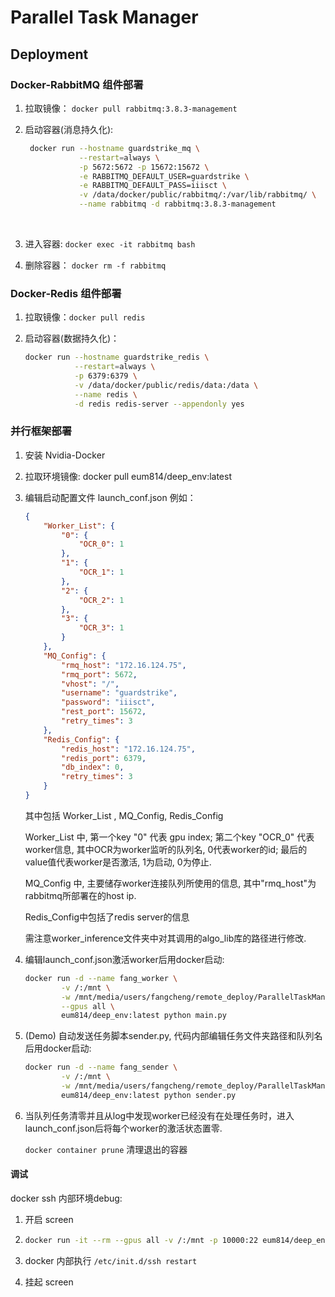 # Parallel Task Manager



## Deployment



### Docker-RabbitMQ 组件部署 

1. 拉取镜像： `docker pull rabbitmq:3.8.3-management`

2. 启动容器(消息持久化):   
                                        

   ```bash
    docker run --hostname guardstrike_mq \
               --restart=always \
               -p 5672:5672 -p 15672:15672 \
               -e RABBITMQ_DEFAULT_USER=guardstrike \
               -e RABBITMQ_DEFAULT_PASS=iiisct \
               -v /data/docker/public/rabbitmq/:/var/lib/rabbitmq/ \
               --name rabbitmq -d rabbitmq:3.8.3-management 
   ```


   ​    

3. 进入容器:    `docker exec -it rabbitmq bash`

4. 删除容器： `docker rm -f rabbitmq`





### Docker-Redis 组件部署

1. 拉取镜像：`docker pull redis`

2. 启动容器(数据持久化)：

   ```bash
   docker run --hostname guardstrike_redis \
              --restart=always \
              -p 6379:6379 \
              -v /data/docker/public/redis/data:/data \
              --name redis \
              -d redis redis-server --appendonly yes
   ```

   

### 并行框架部署

1. 安装 Nvidia-Docker

2. 拉取环境镜像: docker pull eum814/deep_env:latest

3. 编辑启动配置文件 launch_conf.json 例如：

   ```json
   {
       "Worker_List": {
           "0": {
               "OCR_0": 1
           },
           "1": {
               "OCR_1": 1
           },
           "2": {
               "OCR_2": 1
           },
           "3": {
               "OCR_3": 1
           }
       },
       "MQ_Config": {
           "rmq_host": "172.16.124.75",
           "rmq_port": 5672,
           "vhost": "/",
           "username": "guardstrike",
           "password": "iiisct",
           "rest_port": 15672,
           "retry_times": 3
       },
       "Redis_Config": {
           "redis_host": "172.16.124.75",
           "redis_port": 6379,
           "db_index": 0,
           "retry_times": 3
       }
   }
   ```

   其中包括  Worker_List , MQ_Config, Redis_Config

   Worker_List 中, 第一个key "0" 代表 gpu index; 第二个key "OCR_0" 代表worker信息, 其中OCR为worker监听的队列名, 0代表worker的id; 最后的value值代表worker是否激活, 1为启动, 0为停止.

   MQ_Config 中, 主要储存worker连接队列所使用的信息, 其中"rmq_host"为rabbitmq所部署在的host ip. 

   Redis_Config中包括了redis server的信息

   需注意worker_inference文件夹中对其调用的algo_lib库的路径进行修改.

4. 编辑launch_conf.json激活worker后用docker启动:

   ```bash
   docker run -d --name fang_worker \
           -v /:/mnt \
           -w /mnt/media/users/fangcheng/remote_deploy/ParallelTaskManager \
           --gpus all \
           eum814/deep_env:latest python main.py
   ```

5. (Demo) 自动发送任务脚本sender.py, 代码内部编辑任务文件夹路径和队列名后用docker启动:

   ```bash
   docker run -d --name fang_sender \
           -v /:/mnt \
           -w /mnt/media/users/fangcheng/remote_deploy/ParallelTaskManager \
           eum814/deep_env:latest python sender.py
   ```

6. 当队列任务清零并且从log中发现worker已经没有在处理任务时，进入launch_conf.json后将每个worker的激活状态置零.

   `docker container prune` 清理退出的容器



####  调试

docker ssh 内部环境debug:

1.  开启 screen 

2. ```bash
   docker run -it --rm --gpus all -v /:/mnt -p 10000:22 eum814/deep_env:latest bash
   ```

3.  docker 内部执行 `/etc/init.d/ssh restart`

4. 挂起 screen 